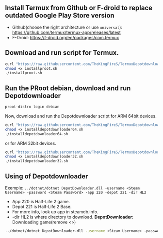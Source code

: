 
## Install Termux from Github or F-droid to replace outdated Google Play Store version
 - Github(choose the right architecture or use ``universal``): https://github.com/termux/termux-app/releases/latest
 - F-Droid: https://f-droid.org/en/packages/com.termux
## Download and run script for Termux.
```bash
curl "https://raw.githubusercontent.com/TheKingFireS/TermuxDepotdownloader/main/installproot.sh" -o installproot.sh
chmod +x installproot.sh
./installproot.sh
```
## Run the PRoot debian, download and run Depotdownloader
```bash
proot-distro login debian
```
Now, download and run the Depotdownloader script for ARM 64bit devices.
```bash
curl "https://raw.githubusercontent.com/TheKingFireS/TermuxDepotdownloader/main/installdepotdownloader64.sh" -o installdepotdownloader64.sh
chmod +x installdepotdownloader64.sh
./installdepotdownloader64.sh
```
or for ARM 32bit devices.
```bash
curl "https://raw.githubusercontent.com/TheKingFireS/TermuxDepotdownloader/main/installdepotdownloader32.sh" -o installdepotdownloader32.sh
chmod +x installdepotdownloader32.sh
./installdepotdownloader32.sh
```
## Using of Depotdownloader
Exemple: ``../dotnet/dotnet DepotDownloader.dll -username <Steam Username> -password <Steam Password> -app 220 -depot 221 -dir HL2``
 - App 220 is Half-Life 2 game.
 - Depot 221 is Half-Life 2 Base.
 - For more info, look up app in steamdb.info.
 - -dir HL2 is where directory to download.
**DepotDownloader:** Downloading game(remove <>)
```bash
../dotnet/dotnet DepotDownloader.dll -username <Steam Username> -password <Steam Password> -remember-password -app APPID -depot DEPOTID
```
